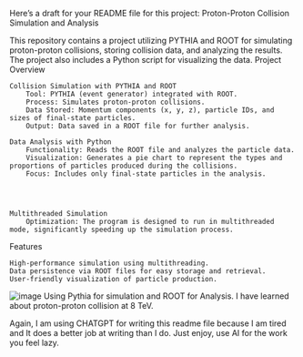Here’s a draft for your README file for this project:
Proton-Proton Collision Simulation and Analysis

This repository contains a project utilizing PYTHIA and ROOT for simulating proton-proton collisions, storing collision data, and analyzing the results. The project also includes a Python script for visualizing the data.
Project Overview

    Collision Simulation with PYTHIA and ROOT
        Tool: PYTHIA (event generator) integrated with ROOT.
        Process: Simulates proton-proton collisions.
        Data Stored: Momentum components (x, y, z), particle IDs, and sizes of final-state particles.
        Output: Data saved in a ROOT file for further analysis.

    Data Analysis with Python
        Functionality: Reads the ROOT file and analyzes the particle data.
        Visualization: Generates a pie chart to represent the types and proportions of particles produced during the collisions.
        Focus: Includes only final-state particles in the analysis.
        



    Multithreaded Simulation
        Optimization: The program is designed to run in multithreaded mode, significantly speeding up the simulation process.

Features

    High-performance simulation using multithreading.
    Data persistence via ROOT files for easy storage and retrieval.
    User-friendly visualization of particle production.
![image](https://github.com/user-attachments/assets/de32ebae-daf2-4e71-9a3d-5817fd2c4737)
Using Pythia for simulation and ROOT for Analysis. I have learned about proton-proton collision at 8 TeV. 



Again, I am using CHATGPT for writing this readme file because I am tired and It does a better job at writing than I do. Just enjoy, use AI for the work you feel lazy. 

